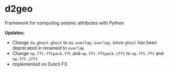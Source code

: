 # d2geo
Framework for computing seismic attributes with Python

**Updates:**

* Change `da.ghost.ghost` to `da.overlap.overlap`, since `ghost` has been deprecated in renamed to `overlap`
* Change `np.fft.fftpack.fft` and `np.fft.fftpack.ifft` to `np.fft.fft` and `np.fft.ifft`
* Implemented on Dutch F3
